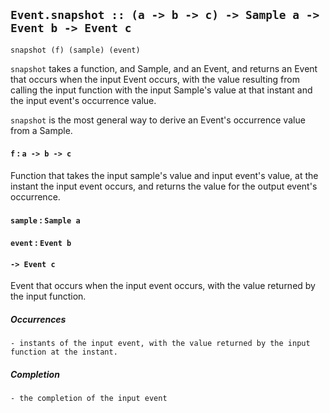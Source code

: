 ## `Event.snapshot :: (a -> b -> c) -> Sample a -> Event b -> Event c`

`snapshot (f) (sample) (event)`

`snapshot` takes a function, and Sample, and an Event, and returns an Event that occurs when the input Event occurs, with the value resulting from calling the input function with the input Sample's value at that instant and the input event's occurrence value.

`snapshot` is the most general way to derive an Event's occurrence value from a Sample.

#### `f` : `a -> b -> c`

Function that takes the input sample's value and input event's value, at the instant the input event occurs, and returns the value for the output event's occurrence.

#### `sample` : `Sample a`

#### `event` : `Event b`

#### `-> Event c`

Event that occurs when the input event occurs, with the value returned by the input function.

##### Occurrences
	- instants of the input event, with the value returned by the input function at the instant.

##### Completion
	- the completion of the input event
